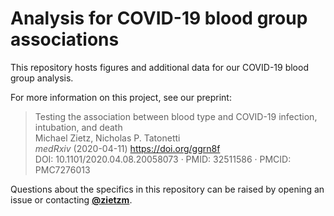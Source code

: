 # Analysis for COVID-19 blood group associations

This repository hosts figures and additional data for our COVID-19 blood group analysis.

For more information on this project, see our preprint:

> Testing the association between blood type and COVID-19 infection, intubation, and death <br>
Michael Zietz, Nicholas P. Tatonetti <br>
_medRxiv_ (2020-04-11) https://doi.org/ggrn8f <br>
DOI: 10.1101/2020.04.08.20058073 · PMID: 32511586 · PMCID: PMC7276013

Questions about the specifics in this repository can be raised by opening an issue or contacting [**@zietzm**](https://github.com/zietzm).

